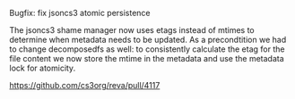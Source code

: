 Bugfix: fix jsoncs3 atomic persistence

The jsoncs3 shame manager now uses etags instead of mtimes to determine when metadata needs to be updated.
As a precondtition we had to change decomposedfs as well: to consistently calculate the etag for the file content
we now store the mtime in the metadata and use the metadata lock for atomicity.

https://github.com/cs3org/reva/pull/4117
